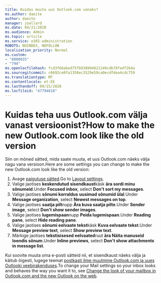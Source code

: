 ```yaml
---
title: Kuidas muuta uus Outlook.com vanaks?
ms.author: daeite
author: daeite
manager: joallard
ms.date: 04/21/2020
ms.audience: Admin
ms.topic: article
ms.service: o365-administration
ROBOTS: NOINDEX, NOFOLLOW
localization_priority: Normal
ms.custom:
- "8000035"
- "794"
ms.openlocfilehash: fcd3f66abed75fb938994821249cdb78fedf264a
ms.sourcegitcommit: c6692ce0fa1358ec3529e59ca0ecdfdea4cdc759
ms.translationtype: MT
ms.contentlocale: et-EE
ms.lasthandoff: 09/15/2020
ms.locfileid: "47794618"
---
```

# <a name="how-to-make-the-new-outlookcom-look-like-the-old-version"></a><span data-ttu-id="237c2-102">Kuidas teha uus Outlook.com välja vanast versioonist?</span><span class="sxs-lookup"><span data-stu-id="237c2-102">How to make the new Outlook.com look like the old version</span></span>

<span data-ttu-id="237c2-103">Siin on mõned sätted, mida saate muuta, et uus Outlook.com näeks välja nagu vana versioon.</span><span class="sxs-lookup"><span data-stu-id="237c2-103">Here are some settings you can change to make the new Outlook.com look like the old version:</span></span>

1. <span data-ttu-id="237c2-104">Avage [paigutuse sätted](https://outlook.live.com/mail/options/mail/layout).</span><span class="sxs-lookup"><span data-stu-id="237c2-104">Go to [Layout settings](https://outlook.live.com/mail/options/mail/layout).</span></span>
1. <span data-ttu-id="237c2-105">Valige jaotises **keskendutud sisendkaust**käsk **ära sordi minu sõnumeid**.</span><span class="sxs-lookup"><span data-stu-id="237c2-105">Under **Focused inbox**, select **Don't sort my messages**.</span></span>
1. <span data-ttu-id="237c2-106">Valige jaotises **sõnumi korraldus** **uusimad sõnumid ülal**.</span><span class="sxs-lookup"><span data-stu-id="237c2-106">Under **Message organization**, select **Newest messages on top**.</span></span>
1. <span data-ttu-id="237c2-107">Valige jaotises **saatja pilt**nupp **Ära kuva saatja pilte**.</span><span class="sxs-lookup"><span data-stu-id="237c2-107">Under **Sender image**, select **Don't show sender images**.</span></span>
1. <span data-ttu-id="237c2-108">Valige jaotises **lugemispaan**nupp **Peida lugemispaan**.</span><span class="sxs-lookup"><span data-stu-id="237c2-108">Under **Reading pane**, select **Hide reading pane**.</span></span>
1. <span data-ttu-id="237c2-109">Valige jaotises **sõnumi eelvaate tekst**käsk **Kuva eelvaate tekst**.</span><span class="sxs-lookup"><span data-stu-id="237c2-109">Under **Message preview text**, select **Show preview text**.</span></span>
1. <span data-ttu-id="237c2-110">Märkige jaotises **tekstisisesed eelvaated**ruut **ära Näita manuseid loendis sõnum**.</span><span class="sxs-lookup"><span data-stu-id="237c2-110">Under **Inline previews**, select **Don't show attachments in message list**.</span></span>

<span data-ttu-id="237c2-111">Kui soovite muuta oma e-posti sätteid nii, et sisendkaust näeks välja ja käitub õigesti, lugege teemat [postkasti ilme muutmine Outlook.com ja uues Outlooki veebirakenduses](https://support.office.com/article/b41c2ecb-f23c-42b3-b7f8-659646d5e58c?wt.mc_id=Office_Outlook_com_Alchemy).</span><span class="sxs-lookup"><span data-stu-id="237c2-111">To change your Mail settings so your inbox looks and behaves the way you want it to, see [Change the look of your mailbox in Outlook.com and the new Outlook on the web](https://support.office.com/article/b41c2ecb-f23c-42b3-b7f8-659646d5e58c?wt.mc_id=Office_Outlook_com_Alchemy).</span></span>